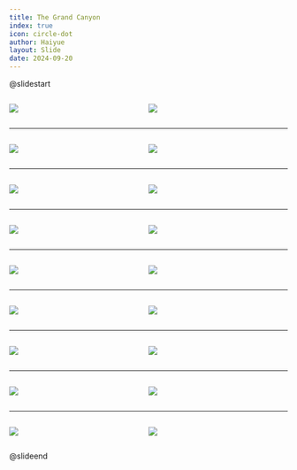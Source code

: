 ```yaml
---
title: The Grand Canyon
index: true
icon: circle-dot
author: Haiyue
layout: Slide
date: 2024-09-20
---
```

 
@slidestart

<div style="display:flex">
<div style="flex:1">

![](/data/english/reading/Level-K/The%20Grand%20Canyon/001.png)
</div>
<div style="flex:1">

![](/data/english/reading/Level-K/The%20Grand%20Canyon/002.png)
</div>
</div>

---

<div style="display:flex">
<div style="flex:1">

![](/data/english/reading/Level-K/The%20Grand%20Canyon/003.png)
</div>
<div style="flex:1">

![](/data/english/reading/Level-K/The%20Grand%20Canyon/004.png)
</div>
</div>

---

<div style="display:flex">
<div style="flex:1">

![](/data/english/reading/Level-K/The%20Grand%20Canyon/005.png)
</div>
<div style="flex:1">

![](/data/english/reading/Level-K/The%20Grand%20Canyon/006.png)
</div>
</div>

---

<div style="display:flex">
<div style="flex:1">

![](/data/english/reading/Level-K/The%20Grand%20Canyon/007.png)
</div>
<div style="flex:1">

![](/data/english/reading/Level-K/The%20Grand%20Canyon/008.png)
</div>
</div>

---

<div style="display:flex">
<div style="flex:1">

![](/data/english/reading/Level-K/The%20Grand%20Canyon/009.png)
</div>
<div style="flex:1">

![](/data/english/reading/Level-K/The%20Grand%20Canyon/010.png)
</div>
</div>

---

<div style="display:flex">
<div style="flex:1">

![](/data/english/reading/Level-K/The%20Grand%20Canyon/011.png)
</div>
<div style="flex:1">

![](/data/english/reading/Level-K/The%20Grand%20Canyon/012.png)
</div>
</div>

---

<div style="display:flex">
<div style="flex:1">

![](/data/english/reading/Level-K/The%20Grand%20Canyon/013.png)
</div>
<div style="flex:1">

![](/data/english/reading/Level-K/The%20Grand%20Canyon/014.png)
</div>
</div>

---

<div style="display:flex">
<div style="flex:1">

![](/data/english/reading/Level-K/The%20Grand%20Canyon/015.png)
</div>
<div style="flex:1">

![](/data/english/reading/Level-K/The%20Grand%20Canyon/016.png)
</div>
</div>

---

<div style="display:flex">
<div style="flex:1">

![](/data/english/reading/Level-K/The%20Grand%20Canyon/017.png)
</div>
<div style="flex:1">

![](/data/english/reading/Level-K/The%20Grand%20Canyon/018.png)
</div>
</div>

@slideend